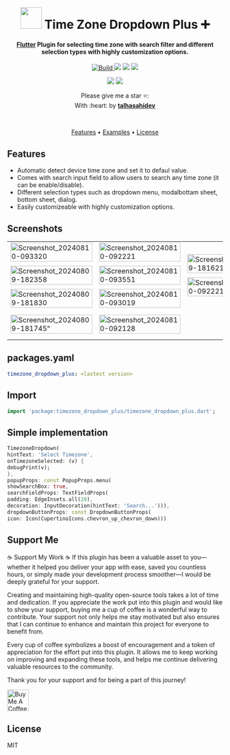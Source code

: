 <!--
This README describes the package. If you publish this package to pub.dev,
this README's contents appear on the landing page for your package.

For information about how to write a good package README, see the guide for
[writing package pages](https://dart.dev/guides/libraries/writing-package-pages).

For general information about developing packages, see the Dart guide for
[creating packages](https://dart.dev/guides/libraries/create-library-packages)
and the Flutter guide for
[developing packages and plugins](https://flutter.dev/developing-packages).
-->
<h1 align="center">
<img src="https://github.com/user-attachments/assets/4bcdac8f-d73d-4bf0-9989-3e24220725bf" height="50">  Time Zone Dropdown Plus ➕
  <br>
</h1>

<h4 align="center">
  <a href="https://flutter.dev" target="_blank">Flutter</a> Plugin for selecting time zone with search filter and different selection types with highly customization options.
</h4>

<p align="center">
  <a href="https://pub.dev/packages/timezone_dropdown_plus">
    <img src="https://img.shields.io/badge/build-passing-brightgreen" alt="Build">
  </a>
  <a href="https://pub.dev/packages/timezone_dropdown_plus"><img src="https://img.shields.io/badge/version-1.0.0-blue"></a>
   <a href="https://www.upwork.com/freelancers/~01c846f88ea4efa042"><img src="https://img.shields.io/badge/Hire_Me_On_Upwork-Talha_Bin_Naeem-ge600?logo=upwork&logoColor=white"></a>
 <a href="https://www.upwork.com/freelancers/~01c846f88ea4efa042"><img src="https://img.shields.io/badge/Get_your_dream_app_now-Flutter_Developer-%2341a5ee?logo=flutter&logoColor=white"></a>
</p>

<p align="center"> 
   <a href="https://github.com/talhasahidev/"><img src="https://img.shields.io/badge/GitHub-talhasahidev-%23333?logo=github&logoColor=white"></a>
  
  <a href="https://buymeacoffee.com/talhasahi">
    <img src="https://img.shields.io/badge/$-donate-ff69b4.svg?maxAge=2592000&amp;style=flat">
  </a>
</p>

<p align="center">Please give me a star ⭐:<br>
With :heart: by <a href="https://github.com/talhasahidev/timezone_dropdown_plus"><b>talhasahidev</b></a><br>
</p><br>


<p align="center">
  <a href="#features">Features</a> •
  <a href="https://github.com/talhasahidev/timezone_dropdown_plus/tree/main/example">Examples</a> •
  <a href="#license">License</a>
</p>





## Features
- Automatic detect device time zone and set it to defaul value.
- Comes with search input field to allow users to search any time zone (it can be enable/disable).
- Different selection types such as dropdown menu, modalbottam sheet, bottom sheet, dialog.
- Easily customizeable with highly customization options.

## Screenshots
<table>
    <tr>
        <td>
           <img src="https://github.com/user-attachments/assets/26a9b011-7e64-4e69-bc62-b274888a2fc8" alt="Screenshot_20240810-093320" style="width: 100%; display: block; margin-bottom: 10px;">
            <img src="https://github.com/user-attachments/assets/778c942d-ae0f-4f76-8a0c-e2909c165793" alt="Screenshot_20240809-182358" style="width: 100%; display: block; margin-bottom: 10px;">
           <img src="https://github.com/user-attachments/assets/116e4e11-0417-4563-8dd5-6ac18415dfdb" alt="Screenshot_20240809-181830" style="width: 100%; display: block; margin-bottom: 10px;">
        </td>
        <td>
            <img src="https://github.com/user-attachments/assets/371274cd-b178-468d-9d13-6b0bb12b2e8a" alt="Screenshot_20240810-092221" style="width: 100%; display: block; margin-bottom: 10px;">
            <img src="https://github.com/user-attachments/assets/cadaa234-4761-4196-9e5f-30a2b638a8cb" alt="Screenshot_20240810-093551" style="width: 100%; display: block; margin-bottom: 10px;">
          <img src="https://github.com/user-attachments/assets/2a78b8d6-796a-499e-8b67-5ac681bec2cd" alt="Screenshot_20240810-093019" style="width: 100%; display: block; margin-bottom: 10px;">
        </td>
      <td>
             <img src="https://github.com/user-attachments/assets/1568d70a-139e-45ea-abbb-3569266123dc" alt="Screenshot_20240809-181621" style="width: 100%; display: block; margin-bottom: 10px;">
         <img src="https://github.com/user-attachments/assets/4887de2f-ef53-4b76-8a7a-fb2b6aa36ab9" alt="Screenshot_20240810-092221" style="width: 100%; display: block; margin-bottom: 10px;">
        </td>
    </tr>
    <tr>
        <td>
           <img src="https://github.com/user-attachments/assets/58895046-eac7-4046-8271-99084ebd40a2" alt=Screenshot_20240809-181745" style="width: 100%; display: block; margin-bottom: 10px;">
        </td>
        <td>
           <img src="https://github.com/user-attachments/assets/0cd34f14-72cc-4fbc-953d-b8c329714f4f" alt="Screenshot_20240810-092128" style="width: 100%; display: block; margin-bottom: 10px;">
        </td>
    </tr>
</table>

## packages.yaml
```yaml
timezone_dropdown_plus: <lastest version>

```
## Import
```dart
import 'package:timezone_dropdown_plus/timezone_dropdown_plus.dart';
```

## Simple implementation
```dart
TimezoneDropdown(
hintText: 'Select Timezone',
onTimezoneSelected: (v) {
debugPrint(v);
},
popupProps: const PopupProps.menu(
showSearchBox: true,
searchFieldProps: TextFieldProps(
padding: EdgeInsets.all(20),
decoration: InputDecoration(hintText: 'Search...'))),
dropdownButtonProps: const DropdownButtonProps(
icon: Icon(CupertinoIcons.chevron_up_chevron_down)))
```


## Support Me

☕ Support My Work ☕
If this plugin has been a valuable asset to you—whether it helped you deliver your app with ease, saved you countless hours, or simply made your development process smoother—I would be deeply grateful for your support.

Creating and maintaining high-quality open-source tools takes a lot of time and dedication. If you appreciate the work put into this plugin and would like to show your support, buying me a cup of coffee is a wonderful way to contribute. Your support not only helps me stay motivated but also ensures that I can continue to enhance and maintain this project for everyone to benefit from.

Every cup of coffee symbolizes a boost of encouragement and a token of appreciation for the effort put into this plugin. It allows me to keep working on improving and expanding these tools, and helps me continue delivering valuable resources to the community.

Thank you for your support and for being a part of this journey!

<a href="https://buymeacoffee.com/talhasahi" target="_blank">
  <img src="https://www.codehim.com/wp-content/uploads/2022/09/bmc-button-640x180.png" height=50; alt="Buy Me A Coffee" style="border: none;"/>
</a>


## License

MIT



